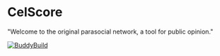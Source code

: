 # CelScore

"Welcome to the original parasocial network, a tool for public opinion."

[![BuddyBuild](https://dashboard.buddybuild.com/api/statusImage?appID=57167d1f91461c0100820642&branch=master&build=latest)](https://dashboard.buddybuild.com/apps/57167d1f91461c0100820642/build/latest)
